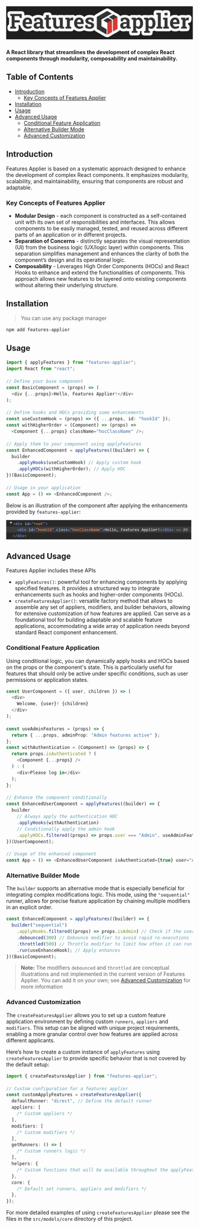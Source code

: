 # ![Features Applier](https://github.com/Alexei1999/features-applier/raw/master/media/logo.png)

**A React library that streamlines the development of complex React components through modularity, composability and maintainability.**

## Table of Contents

<!-- START doctoc generated TOC please keep comment here to allow auto update -->
<!-- DON'T EDIT THIS SECTION, INSTEAD RE-RUN doctoc TO UPDATE -->

- [Introduction](#introduction)
  - [Key Concepts of Features Applier](#key-concepts-of-features-applier)
- [Installation](#installation)
- [Usage](#usage)
- [Advanced Usage](#advanced-usage)
  - [Conditional Feature Application](#conditional-feature-application)
  - [Alternative Builder Mode](#alternative-builder-mode)
  - [Advanced Customization](#advanced-customization)

<!-- END doctoc generated TOC please keep comment here to allow auto update -->

## Introduction

Features Applier is based on a systematic approach designed to enhance the development of complex React components. It emphasizes modularity, scalability, and maintainability, ensuring that components are robust and adaptable.

### Key Concepts of Features Applier

- **Modular Design** - each component is constructed as a self-contained unit with its own set of responsibilities and interfaces. This allows components to be easily managed, tested, and reused across different parts of an application or in different projects.
- **Separation of Concerns** - distinctly separates the visual representation (UI) from the business logic (UX/logic layer) within components. This separation simplifies management and enhances the clarity of both the component’s design and its operational logic.
- **Composability** - Leverages High Order Components (HOCs) and React Hooks to enhance and extend the functionalities of components. This approach allows new features to be layered onto existing components without altering their underlying structure.

## Installation

> You can use any package manager

```sh
npm add features-applier
```

## Usage

```typescript
import { applyFeatures } from "features-applier";
import React from "react";

// Define your base component
const BasicComponent = (props) => (
  <div {...props}>Hello, Features Applier!</div>
);

// Define hooks and HOCs providing some enhancements
const useCustomHook = (props) => ({ ...props, id: "hookId" });
const withHigherOrder = (Component) => (props) =>
  <Component {...props} className="hocClassName" />;

// Apply them to your component using applyFeatures
const EnhancedComponent = applyFeatures((builder) => {
  builder
    .applyHooks(useCustomHook) // Apply custom hook
    .applyHOCs(withHigherOrder); // Apply HOC
})(BasicComponent);

// Usage in your application
const App = () => <EnhancedComponent />;
```

Below is an illustration of the component after applying the enhancements provided by `features-applier`:

<img src="https://github.com/Alexei1999/features-applier/raw/master/media/example-screenshot.png" alt="example-screenshot" width="500" />

## Advanced Usage

Features Applier includes these APIs

- `applyFeatures()`: powerful tool for enhancing components by applying specified features. It provides a structured way to integrate enhancements such as hooks and higher-order components (HOCs).
- `createFeaturesApplier()`: versatile factory method that allows to assemble any set of appliers, modifiers, and builder behaviors, allowing for extensive customization of how features are applied. Can serve as a foundational tool for building adaptable and scalable feature applications, accommodating a wide array of application needs beyond standard React component enhancement.

### Conditional Feature Application

Using conditional logic, you can dynamically apply hooks and HOCs based on the props or the component's state. This is particularly useful for features that should only be active under specific conditions, such as user permissions or application states.

```typescript
const UserComponent = ({ user, children }) => (
  <div>
    Welcome, {user}! {children}
  </div>
);

const useAdminFeatures = (props) => {
  return { ...props, adminProp: "Admin features active" };
};
const withAuthentication = (Component) => (props) => {
  return props.isAuthenticated ? (
    <Component {...props} />
  ) : (
    <div>Please log in</div>
  );
};

// Enhance the component conditionally
const EnhancedUserComponent = applyFeatures((builder) => {
  builder
    // Always apply the authentication HOC
    .applyHooks(withAuthentication)
    // Conditionally apply the admin hook
    .applyHOCs.filtered((props) => props.user === "Admin", useAdminFeatures);
})(UserComponent);

// Usage of the enhanced component
const App = () => <EnhancedUserComponent isAuthenticated={true} user="Admin" />;
```

### Alternative Builder Mode

The `builder` supports an alternative mode that is especially beneficial for integrating complex modifications logic. This mode, using the `"sequential"` runner, allows for precise feature application by chaining multiple modifiers in an explicit order.

```typescript
const EnhancedComponent = applyFeatures((builder) => {
  builder("sequential")
    .applyHooks.filtered((props) => props.isAdmin) // Check if the user is an admin
    .debounced(300) // Debounce modifier to avoid rapid re-executions
    .throttled(500) // Throttle modifier to limit how often it can run
    .run(useEnhanceHook); // Apply enhances
})(BasicComponent);
```

> **Note:** The modifiers `debounced` and `throttled` are conceptual illustrations and not implemented in the current version of Features Applier. You can add it on your own; see [Advanced Customization](#advanced-customization) for more information

### Advanced Customization

The `createFeaturesApplier` allows you to set up a custom feature application environment by defining custom `runners`, `appliers` and `modifiers`. This setup can be aligned with unique project requirements, enabling a more granular control over how features are applied across different applicants.

Here’s how to create a custom instance of `applyFeatures` using `createFeaturesApplier` to provide specific behavior that is not covered by the default setup:

```typescript
import { createFeaturesApplier } from "features-applier";

// Custom configuration for a features applier
const customApplyFeatures = createFeaturesApplier({
  defaultRunner: "direct", // Define the default runner
  appliers: [
    /* Custom appliers */
  ],
  modifiers: [
    /* Custom modifiers */
  ],
  getRunners: () => [
    /* Custom runners logic */
  ],
  helpers: {
    /* Custom functions that will be available throughout the applyFeatures */
  },
  core: {
    /* Default set runners, appliers and modifiers */
  },
});
```

For more detailed examples of using `createFeaturesApplier` please see the files in the `src/models/core` directory of this project.
